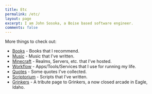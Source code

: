 ```yaml
---
title: Etc
permalink: /etc/
layout: page
excerpt: I am John Sosoka, a Boise based software engineer.
comments: false
---
```


More things to check out:

- [Books](/books/) - Books that I recommend. 
- [Music](/music/) - Music that I've written.
- [Minecraft](/minecraft/) - Realms, Servers, etc. that I've hosted.
- [Workflow](/workflow/) - Apps/Tools/Services that I use for running my life.
- [Quotes](/quotes/) - Some quotes I've collected.
- [Scriptorium](/scriptorium/) - Scripts that I've written. 
- [Grinkers](/grinkers/) - A tribute page to Grinkers, a now closed arcade in Eagle, Idaho.